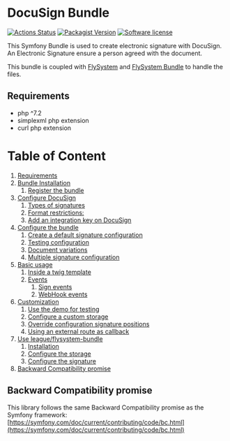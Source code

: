 # DocuSign Bundle

[![Actions Status](https://github.com/gregoirehebert/docusign-bundle/workflows/CI/badge.svg)](https://github.com/gregoirehebert/docusign-bundle/actions)
[![Packagist Version](https://img.shields.io/packagist/v/gheb/docusign-bundle.svg?style=flat-square)](https://packagist.org/packages/gheb/docusign-bundle)
[![Software license](https://img.shields.io/github/license/gregoirehebert/docusign-bundle.svg?style=flat-square)](https://github.com/gregoirehebert/docusign-bundle/blob/master/LICENSE)

This Symfony Bundle is used to create electronic signature with DocuSign.
An Electronic Signature ensure a person agreed with the document.

This bundle is coupled with [FlySystem](https://flysystem.thephpleague.com) and [FlySystem Bundle](https://github.com/thephpleague/flysystem-bundle) to handle the files.


## Requirements

- php ^7.2
- simplexml php extension
- curl php extension

# Table of Content

1.  [Requirements](#requirements)
1.  [Bundle Installation](doc/installation.md)
    1.  [Register the bundle](doc/installation.md#register-the-bundle)
1.  [Configure DocuSign](#docusign-configuration)
    1.  [Types of signatures](#types-of-signatures)
    1.  [Format restrictions:](#format-restrictions)
    1.  [Add an integration key on DocuSign](#add-an-integration-key-on-docusign)
1.  [Configure the bundle](doc/configure-the-bundle.md)
    1.  [Create a default signature configuration](doc/configure-the-bundle.md#create-a-default-signature-configuration)
    1.  [Testing configuration](doc/configure-the-bundle.md#testing-configuration)
    1.  [Document variations](doc/configure-the-bundle.md#document-variations)
    1.  [Multiple signature configuration](doc/configure-the-bundle.md#multiple-signature-configuration)
1.  [Basic usage](doc/usage.md)
    1.  [Inside a twig template](doc/usage.md#inside-a-twig-template)
    1.  [Events](doc/events.md)
        1.  [Sign events](doc/events.md#sign-events)
        1.  [WebHook events](doc/events.md#webhook-events)
1.  [Customization](doc/customize-the-bundle.md)
    1. [Use the demo for testing](doc/customize-the-bundle.md#use-the-demo-for-testing)
    1. [Configure a custom storage](doc/customize-the-bundle.md#configure-a-custom-storage)
    1. [Override configuration signature positions](doc/customize-the-bundle.md#override-configuration-signature-positions)
    1. [Using an external route as callback](doc/customize-the-bundle.md#using-an-external-route-as-callback)
1.  [Use league/flysystem-bundle](doc/use-flysystem-bundle.md)
    1.  [Installation](doc/use-flysystem-bundle.md#installation)
    1.  [Configure the storage](doc/use-flysystem-bundle.md#configure-the-storage)
    1.  [Configure the signature](doc/use-flysystem-bundle.md#configure-the-signature)
1.  [Backward Compatibility promise](#backward-compatibility-promise)

## Backward Compatibility promise

This library follows the same Backward Compatibility promise as the Symfony framework: [https://symfony.com/doc/current/contributing/code/bc.html](https://symfony.com/doc/current/contributing/code/bc.html)
